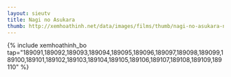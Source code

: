 ```yaml
---
layout: sieutv
title: Nagi no Asukara
thumb: http://xemhoathinh.net/data/images/films/thumb/nagi-no-asukara-nagi-no-asukara-2012.jpg
---
```

{% include xemhoathinh_bo tap="189091,189092,189093,189094,189095,189096,189097,189098,189099,189100,189101,189102,189103,189104,189105,189106,189107,189108,189109,189110" %} 
